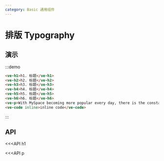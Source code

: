 ```yaml
---
category: Basic 通用组件
---
```


# 排版 Typography

## 演示

:::demo

```html
<ve-h1>h1. 标题</ve-h1>
<ve-h2>h2. 标题</ve-h2>
<ve-h3>h3. 标题</ve-h3>
<ve-h4>h4. 标题</ve-h4>
<ve-h5>h5. 标题</ve-h5>
<ve-h6>h6. 标题</ve-h6>
<ve-p>With MySpace becoming more popular every day, there is the constant need to be different. There are millions of users. If MySpace layouts are chosen well, then you can enhance your profile a great deal.</ve-p>
<ve-code inline>inline code</ve-code>
```

:::



## API

<<<API h1

<<<API p